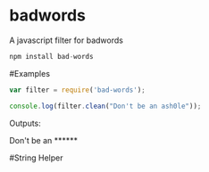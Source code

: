 badwords
========

A javascript filter for badwords

```javascript
npm install bad-words
```
#Examples
```javascript
var filter = require('bad-words');

console.log(filter.clean("Don't be an ash0le"));
```
Outputs:

Don't be an ******

#String Helper


